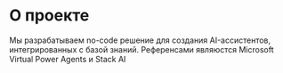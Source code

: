 # О проекте

Мы разрабатываем no-code решение для создания AI-ассистентов, интегрированных с базой знаний. Референсами являюстся Microsoft Virtual Power Agents и Stack AI 
